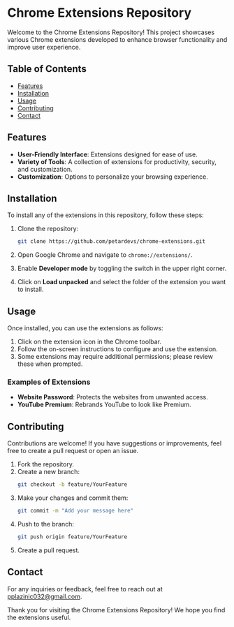 # Chrome Extensions Repository

Welcome to the Chrome Extensions Repository! This project showcases various Chrome extensions developed to enhance browser functionality and improve user experience.

## Table of Contents

- [Features](#features)
- [Installation](#installation)
- [Usage](#usage)
- [Contributing](#contributing)
- [Contact](#contact)

## Features

- **User-Friendly Interface**: Extensions designed for ease of use.
- **Variety of Tools**: A collection of extensions for productivity, security, and customization.
- **Customization**: Options to personalize your browsing experience.

## Installation

To install any of the extensions in this repository, follow these steps:

1. Clone the repository:
   ```bash
   git clone https://github.com/petardevs/chrome-extensions.git
   ```
2. Open Google Chrome and navigate to `chrome://extensions/`.

3. Enable **Developer mode** by toggling the switch in the upper right corner.

4. Click on **Load unpacked** and select the folder of the extension you want to install.

## Usage

Once installed, you can use the extensions as follows:

1. Click on the extension icon in the Chrome toolbar.
2. Follow the on-screen instructions to configure and use the extension.
3. Some extensions may require additional permissions; please review these when prompted.

### Examples of Extensions

- **Website Password**: Protects the websites from unwanted access.
- **YouTube Premium**: Rebrands YouTube to look like Premium.

## Contributing

Contributions are welcome! If you have suggestions or improvements, feel free to create a pull request or open an issue.

1. Fork the repository.
2. Create a new branch:
   ```bash
   git checkout -b feature/YourFeature
   ```
3. Make your changes and commit them:
   ```bash
   git commit -m "Add your message here"
   ```
4. Push to the branch:
   ```bash
   git push origin feature/YourFeature
   ```
5. Create a pull request.

## Contact

For any inquiries or feedback, feel free to reach out at [pplazinic032@gmail.com](mailto:pplazinic032@gmail.com).

Thank you for visiting the Chrome Extensions Repository! We hope you find the extensions useful.

